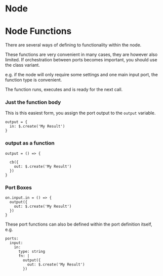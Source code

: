 # Node



# Node Functions
There are several ways of defining to functionality within the node.

These functions are very convenient in many cases, they are however also limited.
If orchestration between ports becomes important, you should use the class variant.

e.g. if the node will only require some settings and one main input port, the function type is convenient.

The function runs, executes and is ready for the next call.


### Just the function body

This is this easiest form, you assign the port output to the `output` variable.

```
output = {
  in: $.create('My Result')
}
```

### output as a function

```
output = () => {

  cb({
    out: $.create('My Result')
  })
}
```

### Port Boxes

```
on.input.in = () => {
  output({
    out: $.create('My Result')
  })
}
```

These port functions can also be defined within the port definition itself, e.g.
```
ports:
  input:
    in:
      type: string
      fn: |
        output({
          out: $.create('My Result')
        })
```

